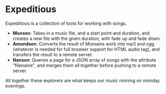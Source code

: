 Expeditious
======

Expeditious is a collection of tools for working with songs.

- **Monsen**: Takes in a music file, and a start point and duration, and creates a new file with the given duration, with
  fade up and fade down.
- **Amundsen**: Converts the result of Monsens work into mp3 and ogg (whatever is needed for full browser support for HTML audio tag),
  and transfers the result to a remote server.
- **Nansen**: Queries a page for a JSON array of songs with the attribute "filename", and merges them all together before pushing
  to a remote server.

All together these explorers are what keeps our music running on monday evenings.
